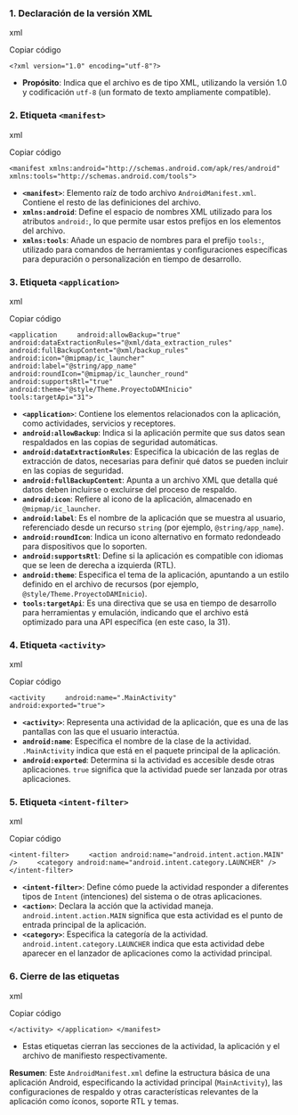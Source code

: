 
### 1. **Declaración de la versión XML**

xml

Copiar código

`<?xml version="1.0" encoding="utf-8"?>`

- **Propósito**: Indica que el archivo es de tipo XML, utilizando la versión 1.0 y codificación `utf-8` (un formato de texto ampliamente compatible).

### 2. **Etiqueta `<manifest>`**

xml

Copiar código

`<manifest xmlns:android="http://schemas.android.com/apk/res/android"     xmlns:tools="http://schemas.android.com/tools">`

- **`<manifest>`**: Elemento raíz de todo archivo `AndroidManifest.xml`. Contiene el resto de las definiciones del archivo.
- **`xmlns:android`**: Define el espacio de nombres XML utilizado para los atributos `android:`, lo que permite usar estos prefijos en los elementos del archivo.
- **`xmlns:tools`**: Añade un espacio de nombres para el prefijo `tools:`, utilizado para comandos de herramientas y configuraciones específicas para depuración o personalización en tiempo de desarrollo.

### 3. **Etiqueta `<application>`**

xml

Copiar código

`<application     android:allowBackup="true"     android:dataExtractionRules="@xml/data_extraction_rules"     android:fullBackupContent="@xml/backup_rules"     android:icon="@mipmap/ic_launcher"     android:label="@string/app_name"     android:roundIcon="@mipmap/ic_launcher_round"     android:supportsRtl="true"     android:theme="@style/Theme.ProyectoDAMInicio"     tools:targetApi="31">`

- **`<application>`**: Contiene los elementos relacionados con la aplicación, como actividades, servicios y receptores.
- **`android:allowBackup`**: Indica si la aplicación permite que sus datos sean respaldados en las copias de seguridad automáticas.
- **`android:dataExtractionRules`**: Especifica la ubicación de las reglas de extracción de datos, necesarias para definir qué datos se pueden incluir en las copias de seguridad.
- **`android:fullBackupContent`**: Apunta a un archivo XML que detalla qué datos deben incluirse o excluirse del proceso de respaldo.
- **`android:icon`**: Refiere al icono de la aplicación, almacenado en `@mipmap/ic_launcher`.
- **`android:label`**: Es el nombre de la aplicación que se muestra al usuario, referenciado desde un recurso `string` (por ejemplo, `@string/app_name`).
- **`android:roundIcon`**: Indica un icono alternativo en formato redondeado para dispositivos que lo soporten.
- **`android:supportsRtl`**: Define si la aplicación es compatible con idiomas que se leen de derecha a izquierda (RTL).
- **`android:theme`**: Especifica el tema de la aplicación, apuntando a un estilo definido en el archivo de recursos (por ejemplo, `@style/Theme.ProyectoDAMInicio`).
- **`tools:targetApi`**: Es una directiva que se usa en tiempo de desarrollo para herramientas y emulación, indicando que el archivo está optimizado para una API específica (en este caso, la 31).

### 4. **Etiqueta `<activity>`**

xml

Copiar código

`<activity     android:name=".MainActivity"     android:exported="true">`

- **`<activity>`**: Representa una actividad de la aplicación, que es una de las pantallas con las que el usuario interactúa.
- **`android:name`**: Especifica el nombre de la clase de la actividad. `.MainActivity` indica que está en el paquete principal de la aplicación.
- **`android:exported`**: Determina si la actividad es accesible desde otras aplicaciones. `true` significa que la actividad puede ser lanzada por otras aplicaciones.

### 5. **Etiqueta `<intent-filter>`**

xml

Copiar código

`<intent-filter>     <action android:name="android.intent.action.MAIN" />     <category android:name="android.intent.category.LAUNCHER" /> </intent-filter>`

- **`<intent-filter>`**: Define cómo puede la actividad responder a diferentes tipos de `Intent` (intenciones) del sistema o de otras aplicaciones.
- **`<action>`**: Declara la acción que la actividad maneja. `android.intent.action.MAIN` significa que esta actividad es el punto de entrada principal de la aplicación.
- **`<category>`**: Especifica la categoría de la actividad. `android.intent.category.LAUNCHER` indica que esta actividad debe aparecer en el lanzador de aplicaciones como la actividad principal.

### 6. **Cierre de las etiquetas**

xml

Copiar código

`</activity> </application> </manifest>`

- Estas etiquetas cierran las secciones de la actividad, la aplicación y el archivo de manifiesto respectivamente.

**Resumen**: Este `AndroidManifest.xml` define la estructura básica de una aplicación Android, especificando la actividad principal (`MainActivity`), las configuraciones de respaldo y otras características relevantes de la aplicación como íconos, soporte RTL y temas.